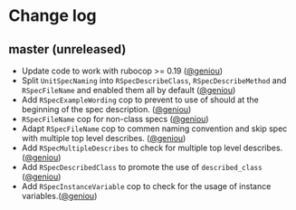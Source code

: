 # Change log

## master (unreleased)

* Update code to work with rubocop >= 0.19 ([@geniou][])
* Split `UnitSpecNaming` into `RSpecDescribeClass`, `RSpecDescribeMethod` and
  `RSpecFileName` and enabled them all by default ([@geniou][])
* Add `RSpecExampleWording` cop to prevent to use of should at the
  beginning of the spec description. ([@geniou][])
* `RSpecFileName` cop for non-class specs ([@geniou][])
* Adapt `RSpecFileName` cop to commen naming convention and skip spec
  with multiple top level describes. ([@geniou][])
* Add `RSpecMultipleDescribes` to check for multiple top level
  describes. ([@geniou][])
* Add `RSpecDescribedClass` to promote the use of `described_class`
  ([@geniou][])
* Add `RSpecInstanceVariable` cop to check for the usage of instance
  variables.([@geniou][])

[@geniou]: https://github.com/geniou
